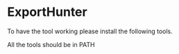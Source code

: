 # ExportHunter

To have the tool working please install the following tools.

All the tools should be in PATH

